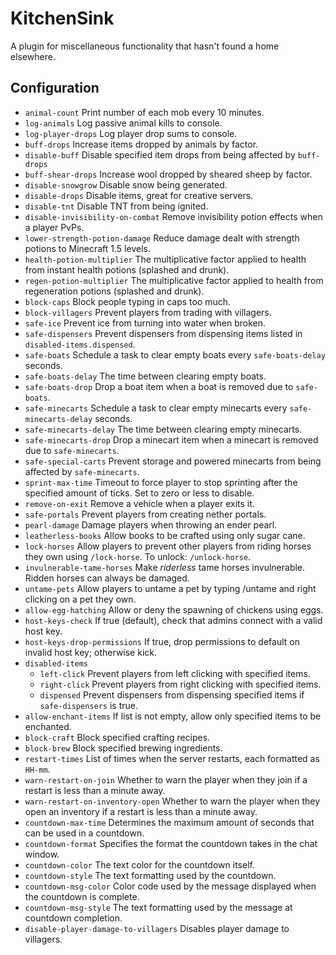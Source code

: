KitchenSink
===========
A plugin for miscellaneous functionality that hasn't found a home elsewhere.

Configuration
-------------
* `animal-count` Print number of each mob every 10 minutes.
* `log-animals` Log passive animal kills to console.
* `log-player-drops` Log player drop sums to console.
* `buff-drops` Increase items dropped by animals by factor.
* `disable-buff` Disable specified item drops from being affected by `buff-drops`
* `buff-shear-drops` Increase wool dropped by sheared sheep by factor.
* `disable-snowgrow` Disable snow being generated.
* `disable-drops` Disable items, great for creative servers.
* `disable-tnt` Disable TNT from being ignited.
* `disable-invisibility-on-combat` Remove invisibility potion effects when a player PvPs.
* `lower-strength-potion-damage` Reduce damage dealt with strength potions to Minecraft 1.5 levels.
* `health-potion-multiplier` The multiplicative factor applied to health from instant health potions (splashed and drunk).
* `regen-potion-multiplier` The multiplicative factor applied to health from regeneration potions (splashed and drunk).
* `block-caps` Block people typing in caps too much.
* `block-villagers` Prevent players from trading with villagers.
* `safe-ice` Prevent ice from turning into water when broken.
* `safe-dispensers` Prevent dispensers from dispensing items listed in `disabled-items.dispensed`.
* `safe-boats` Schedule a task to clear empty boats every `safe-boats-delay` seconds.
* `safe-boats-delay` The time between clearing empty boats.
* `safe-boats-drop` Drop a boat item when a boat is removed due to `safe-boats`.
* `safe-minecarts` Schedule a task to clear empty minecarts every `safe-minecarts-delay` seconds.
* `safe-minecarts-delay` The time between clearing empty minecarts.
* `safe-minecarts-drop` Drop a minecart item when a minecart is removed due to `safe-minecarts`.
* `safe-special-carts` Prevent storage and powered minecarts from being affected by `safe-minecarts`.
* `sprint-max-time` Timeout to force player to stop sprinting after the specified amount of ticks. Set to zero or less to disable.
* `remove-on-exit` Remove a vehicle when a player exits it.
* `safe-portals` Prevent players from creating nether portals.
* `pearl-damage` Damage players when throwing an ender pearl.
* `leatherless-books` Allow books to be crafted using only sugar cane.
* `lock-horses` Allow players to prevent other players from riding horses they own using `/lock-horse`.  To unlock: `/unlock-horse`.
* `invulnerable-tame-horses` Make *riderless* tame horses invulnerable. Ridden horses can always be damaged.
* `untame-pets` Allow players to untame a pet by typing /untame and right clicking on a pet they own.
* `allow-egg-hatching` Allow or deny the spawning of chickens using eggs.
* `host-keys-check` If true (default), check that admins connect with a valid host key.
* `host-keys-drop-permissions` If true, drop permissions to default on invalid host key; otherwise kick.
* `disabled-items`
	- `left-click` Prevent players from left clicking with specified items.
	- `right-click` Prevent players from right clicking with specified items.
	- `dispensed` Prevent dispensers from dispensing specified items if `safe-dispensers` is true.
* `allow-enchant-items` If list is not empty, allow only specified items to be enchanted.
* `block-craft` Block specified crafting recipes.
* `block-brew` Block specified brewing ingredients.
* `restart-times` List of times when the server restarts, each formatted as `HH-mm`.
* `warn-restart-on-join` Whether to warn the player when they join if a restart is less than a minute away.
* `warn-restart-on-inventory-open` Whether to warn the player when they open an inventory if a restart is less than a minute away.
* `countdown-max-time` Determines the maximum amount of seconds that can be used in a countdown.
* `countdown-format` Specifies the format the countdown takes in the chat window.
* `countdown-color` The text color for the countdown itself.
* `countdown-style` The text formatting used by the countdown.
* `countdown-msg-color` Color code used by the message displayed when the countdown is complete.
* `countdown-msg-style` The text formatting used by the message at countdown completion.
* `disable-player-damage-to-villagers` Disables player damage to villagers.
